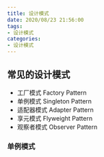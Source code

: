 ```yaml
---
title: 设计模式 
date: 2020/08/23 21:56:00
tags:
- 设计模式
categories:
- 设计模式
---
```

## 常见的设计模式  
* 工厂模式 Factory Pattern
* 单例模式 Singleton Pattern
* 适配器模式 Adapter Pattern
* 享元模式 Flyweight Pattern
* 观察者模式 Observer Pattern

### 单例模式  
